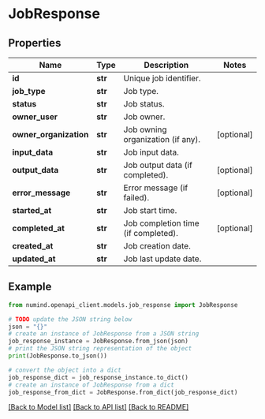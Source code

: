 # JobResponse


## Properties

Name | Type | Description | Notes
------------ | ------------- | ------------- | -------------
**id** | **str** | Unique job identifier. | 
**job_type** | **str** | Job type. | 
**status** | **str** | Job status. | 
**owner_user** | **str** | Job owner. | 
**owner_organization** | **str** | Job owning organization (if any). | [optional] 
**input_data** | **str** | Job input data. | 
**output_data** | **str** | Job output data (if completed). | [optional] 
**error_message** | **str** | Error message (if failed). | [optional] 
**started_at** | **str** | Job start time. | 
**completed_at** | **str** | Job completion time (if completed). | [optional] 
**created_at** | **str** | Job creation date. | 
**updated_at** | **str** | Job last update date. | 

## Example

```python
from numind.openapi_client.models.job_response import JobResponse

# TODO update the JSON string below
json = "{}"
# create an instance of JobResponse from a JSON string
job_response_instance = JobResponse.from_json(json)
# print the JSON string representation of the object
print(JobResponse.to_json())

# convert the object into a dict
job_response_dict = job_response_instance.to_dict()
# create an instance of JobResponse from a dict
job_response_from_dict = JobResponse.from_dict(job_response_dict)
```
[[Back to Model list]](../README.md#documentation-for-models) [[Back to API list]](../README.md#documentation-for-api-endpoints) [[Back to README]](../README.md)


